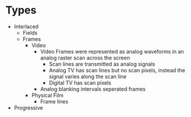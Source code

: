 # Types
- Interlaced
	- Fields
	- Frames
		- Video
			- Video Frames were represented as analog waveforms in an analog raster scan across the screen
				- Scan lines are transmitted as analog signals
				- Analog TV has scan lines but no scan pixels, instead the signal varies along the scan line
				- Digital TV has scan pixels
			- Analog blanking intervals seperated frames
		- Physical Film
			- Frame lines
- Progressive